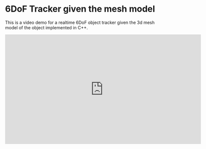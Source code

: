 # 6DoF Tracker given the mesh model
This is a video demo for a realtime 6DoF object tracker given the 3d mesh model of the object implemented in C++.

<iframe src="https://player.vimeo.com/video/953249369?badge=0&amp;autopause=0&amp;player_id=0&amp;app_id=58479" width="640" height="360" frameborder="0" allow="autoplay; fullscreen" allowfullscreen></iframe>



